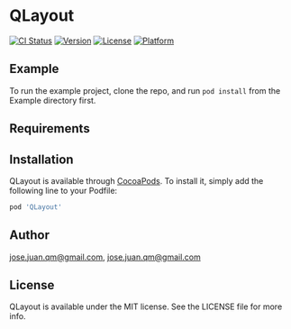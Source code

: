 # QLayout

[![CI Status](http://img.shields.io/travis/jose.juan.qm@gmail.com/QLayout.svg?style=flat)](https://travis-ci.org/jose.juan.qm@gmail.com/QLayout)
[![Version](https://img.shields.io/cocoapods/v/QLayout.svg?style=flat)](http://cocoapods.org/pods/QLayout)
[![License](https://img.shields.io/cocoapods/l/QLayout.svg?style=flat)](http://cocoapods.org/pods/QLayout)
[![Platform](https://img.shields.io/cocoapods/p/QLayout.svg?style=flat)](http://cocoapods.org/pods/QLayout)

## Example

To run the example project, clone the repo, and run `pod install` from the Example directory first.

## Requirements

## Installation

QLayout is available through [CocoaPods](http://cocoapods.org). To install
it, simply add the following line to your Podfile:

```ruby
pod 'QLayout'
```

## Author

jose.juan.qm@gmail.com, jose.juan.qm@gmail.com

## License

QLayout is available under the MIT license. See the LICENSE file for more info.
